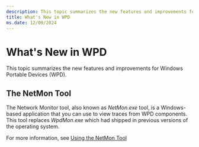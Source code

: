 ```yaml
---
description: This topic summarizes the new features and improvements for Windows Portable Devices (WPD).
title: What's New in WPD
ms.date: 12/09/2024
---
```


# What's New in WPD

This topic summarizes the new features and improvements for Windows Portable Devices (WPD).

## The NetMon Tool

The Network Monitor tool, also known as *NetMon.exe* tool, is a Windows-based application that you can use to view traces from WPD components. This tool replaces *WpdMon.exe* which had shipped in previous versions of the operating system.

For more information, see [Using the NetMon Tool](using-the-netmon-tool.md)


 





